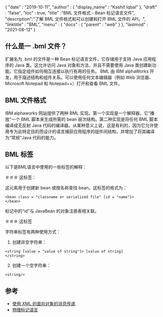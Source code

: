 {
  "date" : "2019-10-11",
  "author" : {
    "display_name" : "Kashif Iqbal"
},
  "draft" : "false",
  "toc" : true,
  "title" :"BML 文件格式 - Bean 标记语言文件",
  "description":"了解 BML 文件格式和可以创建和打开 BML 文件的 API。",
  "linktitle" : "BML",
  "menu" : {
    "docs" : {
      "parent" : "web"
}
},
  "lastmod" : "2021-08-12"
}

## 什么是一 .bml 文件？

扩展名为 .bml 的文件是一种 Bean 标记语言文件，它存储用于支持 Java 应用程序的 Java 类。这允许访问 Java 对象和方法，并且不需要使用 Java 类创建新功能。它指定组件如何相互连接以执行有用的任务。 BML 由 IBM alphaWorks 开发，用于描述结构和组件关系。可以使用任何文本编辑器（例如 Web 浏览器、Microsoft Notepad 和 Notepad++）打开和查看 BML 文件。

## BML 文件格式

IBM alphaworks 网站提供了两种 BML 实现。第一个实现是一个解释器，它“播放"一个 BML 脚本来生成所需的 bean 层次结构。第二种实现是将任何 BML 脚本编译成无反射 Java 代码的编译器。从某种意义上说，这是有利的，因为它允许使用专为此特定目的而设计的语言捕获应用程序的组件间结构，并增加了将其编译为“常规"Java 代码的能力。

## BML 标签

以下是BML语言中使用的一些标签的解释：

＃＃＃ 这<bean>标签：

这<bean>元素用于创建新 bean 或按名称查找 bean。这<bean>标签的格式为：
```
<bean class = "classname or serialized file" [id = "name"]>
</bean>
```
标记中的“id"与 JavaBean 的对象注册表相关联。

＃＃＃ 这<string>标签

字符串标签有两种使用方式：

1. 创建非空字符串：

```
<string [value = "value of string"]> [value of string]
</string>
```
2. 创建一个空字符串：

```
<string/>
```
## 参考

* [使用 XML 的面向对象的消息传递](https://docs.oracle.com/cd/A87860_01/doc/appdev.817/a86030/adx16nt5.htm)
* [物理标记语言](http://web.mit.edu/mecheng/pml/standards.htm)


